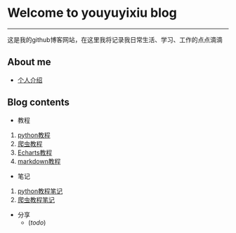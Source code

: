# Welcome to youyuyixiu blog

------

这是我的github博客网站，在这里我将记录我日常生活、学习、工作的点点滴滴

## About me

- [个人介绍](Bio.md)

## Blog contents

- 教程
 1. [python教程](Python_tutorial.md)
 2. [爬虫教程](Crawler_tutorial.md)
 3. [Echarts教程](Echarts_tutorial.md)
 4. [markdown教程](https://www.w3cschool.cn/lme/)
- 笔记
 1. [python教程笔记](https://github.com/youyuyixiu/Python_tutorial)
 2. [爬虫教程笔记](https://github.com/youyuyixiu/crawler)
- 分享
	- (*todo*)